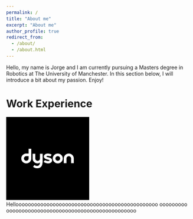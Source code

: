 ```yaml
---
permalink: /
title: "About me"
excerpt: "About me"
author_profile: true
redirect_from: 
  - /about/
  - /about.html
---
```


Hello, my name is Jorge and I am currently pursuing a Masters degree in Robotics at The University of Manchester. In this section below, I will introduce a bit about my passion. Enjoy!

Work Experience
===================
<img src='/images/dyson.png'>  Helloooooooooooooooooooooooooooooooooooooooooooooo ooooooooo
oooooooooooooooooooooooooooooooooooooooooo
